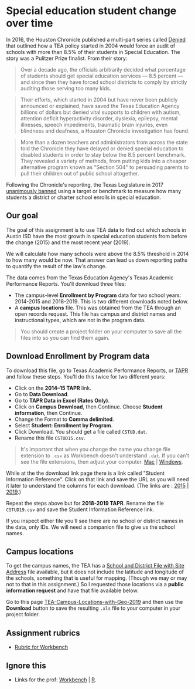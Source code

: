 # Special education student change over time

In 2016, the Houston Chronicle published a multi-part series called [Denied](https://www.houstonchronicle.com/denied/1/) that outlined how a TEA policy started in 2004 would force an audit of schools with more than 8.5% of their students in Special Education. The story was a Pulitzer Prize finalist. From their story:

> Over a decade ago, the officials arbitrarily decided what percentage of students should get special education services — 8.5 percent — and since then they have forced school districts to comply by strictly auditing those serving too many kids.

> Their efforts, which started in 2004 but have never been publicly announced or explained, have saved the Texas Education Agency billions of dollars but denied vital supports to children with autism, attention deficit hyperactivity disorder, dyslexia, epilepsy, mental illnesses, speech impediments, traumatic brain injuries, even blindness and deafness, a Houston Chronicle investigation has found.

> More than a dozen teachers and administrators from across the state told the Chronicle they have delayed or denied special education to disabled students in order to stay below the 8.5 percent benchmark. They revealed a variety of methods, from putting kids into a cheaper alternative program known as "Section 504" to persuading parents to pull their children out of public school altogether.

Following the Chronicle's reporting, the Texas Legislature in 2017 [unanimously banned](https://www.chron.com/news/houston-texas/houston/article/Legislature-unanimously-approves-bill-designed-to-11134046.php) using a target or benchmark to measure how many students a district or charter school enrolls in special education.

## Our goal

The goal of this assignment is to use TEA data to find out which schools in Austin ISD have the most growth in special education students from before the change (2015) and the most recent year (2019).

We will calculate how many schools were above the 8.5% threshold in 2014 to how many would be now. That answer can lead us down reporting paths to quantify the result of the law's change.

The data comes from the Texas Education Agency's Texas Academic Performance Reports. You'll download three files:

- The campus-level **Enrollment by Program** data for two school years: 2014-2015 and 2018-2019. This is two different downloads noted below.
- A **campus locations** file. This was obtained from the TEA through an open records request. This file has campus and district names and instructional types, which are not in the program data.

> You should create a project folder on your computer to save all the files into so you can find them again.

## Download Enrollment by Program data

To download this file, go to Texas Academic Performance Reports, or [TAPR](https://tea.texas.gov/perfreport/tapr/index.html) and follow these steps. You'll do this twice for two different years:

- Click on the **2014–15 TAPR** link.
- Go to **Data Download**.
- Go to **TAPR Data in Excel (Rates Only)**.
- Click on **Campus Download**, then Continue.
  Choose **Student information**, then Continue.
- Change the Format to **Comma delimited**.
- Select **Student: Enrollment by Program**.
- Click Download. You should get a file called `CSTUD.dat`.
- Rename this file `CSTUD15.csv`.

> It's important that when you change the name you change file extension to `.csv` as Workbench doesn't understand `.dat`. If you can't see the file extensions, then adjust your computer. [Mac](https://support.apple.com/guide/mac-help/show-or-hide-filename-extensions-on-mac-mchlp2304/mac) | [Windows](https://www.thewindowsclub.com/show-file-extensions-in-windows).

While at the the download link page there is a link called "Student Information Reference". Click on that link and save the URL as you will need it later to understand the columns for each download. (The links are : [2015](https://rptsvr1.tea.texas.gov/perfreport/tapr/2015/xplore/cstud.html) | [2019](https://rptsvr1.tea.texas.gov/perfreport/tapr/2019/xplore/cstud.html).)

Repeat the steps above but for  **2018-2019 TAPR**. Rename the file `CSTUD19.csv` and save the Student Information Reference link.

If you inspect either file you'll see there are no school or district names in the data, only IDs. We will need a companion file to give us the school names.

## Campus locations

To get the campus names, the TEA has a [School and District File with Site Address](http://tea4avholly.tea.state.tx.us/tea.askted.web/Forms/Home.aspx) file available, but it does not include the latitude and longitude of the schools, something that is useful for mapping. (Though we may or may not to that in this assignment.) So I requested those locations via a **public information request** and have that file available below.

Go to this page [TEA-Campus-Locations-with-Geo-2019](data/TEA-Campus-Locations-with-Geo-2019.xls) and then use the **Download** button to save the resulting `.xls` file to your computer in your project folder.

## Assignment rubrics

- [Rubric for Workbench](rubric-wb.md)

## Ignore this

- Links for the prof: [Workbench](https://app.workbenchdata.com/workflows/76665/) | [R](https://github.com/utdata/rwd-r-tea-sped-answers).
